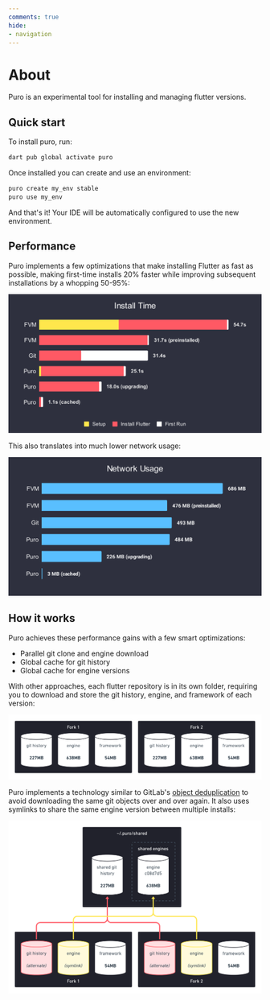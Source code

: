 ```yaml
---
comments: true
hide:
- navigation
---
```


# About

Puro is an experimental tool for installing and managing flutter versions.

## Quick start

To install puro, run:

```sh
dart pub global activate puro
```

Once installed you can create and use an environment:

```sh
puro create my_env stable
puro use my_env
```

And that's it! Your IDE will be automatically configured to use the new environment.

## Performance

Puro implements a few optimizations that make installing Flutter as fast as possible, making first-time installs 20% faster while improving subsequent installations by a whopping 50-95%:

![](assets/install_time_comparison.svg)

This also translates into much lower network usage:

![](assets/network_usage_comparison.svg)

## How it works

Puro achieves these performance gains with a few smart optimizations:

* Parallel git clone and engine download
* Global cache for git history
* Global cache for engine versions

With other approaches, each flutter repository is in its own folder, requiring you to download and store the git history, engine, and framework of each version:

![](assets/storage_without_puro.png)

Puro implements a technology similar to GitLab's [object deduplication](https://docs.gitlab.com/ee/development/git_object_deduplication.html) to avoid downloading the same git objects over and over again. It also uses symlinks to share the same engine version between multiple installs:

![](assets/storage_with_puro.png)